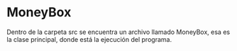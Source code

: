 # MoneyBox

Dentro de la carpeta src se encuentra un archivo llamado MoneyBox, esa es la clase principal, donde está la ejecución del programa.
